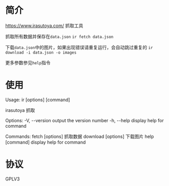 # 简介

https://www.irasutoya.com/ 抓取工具

抓取所有数据并保存在`data.json`
`ir fetch data.json`

下载`data.json`中的图片，如果出现错误请重复运行，会自动跳过重复的
`ir download -i data.json -o images`

更多参数参见`help`指令

# 使用

Usage: ir [options] [command]

irasutoya 抓取

Options:
-V, --version output the version number
-h, --help display help for command

Commands:
fetch [options] 抓取数据
download [options] 下载图片
help [command] display help for command

# 协议

GPLV3
